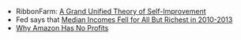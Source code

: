 * RibbonFarm: [A Grand Unified Theory of Self-Improvement](http://www.ribbonfarm.com/2014/09/03/how-to-fall-off-the-wagon/)
* Fed says that [Median Incomes Fell for All But Richest in 2010-2013](http://www.bloomberg.com/news/2014-09-04/median-incomes-fell-for-all-but-richest-in-2010-2013-fed-says.html)
* [Why Amazon Has No Profits](https://a16z.com/2014/09/05/why-amazon-has-no-profits-and-why-it-works/)
